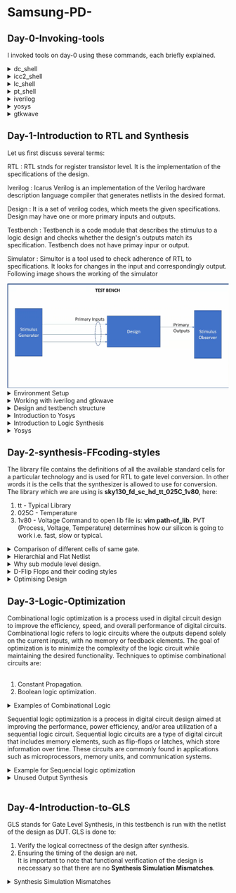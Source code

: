 # Samsung-PD-
## Day-0-Invoking-tools

I invoked tools on day-0 using these commands, each briefly explained.

	
 <details>
 <summary>dc_shell </summary>
Design Compiler is the command line interface of Synopsys synthesis tool and is invoked by either typing dc_shell in a UNIX shell. The dc_shell is the original format that is based on Synopsys's own language while dc_shell-t uses the standard Tcl language.
Below is the screenshot showing sucessful launch of dc_shell:

<img width="1085" alt="[icc2_shell" src="https://github.com/mynkv/Samsung-PD-/blob/3e1d8985e957a169015f340f7cc1de32cf8976d5/Samsung_PD_%23day0/dc_shell.png">
</details>

 <details>
 <summary>icc2_shell </summary>
IC Compiler II is a complete netlist-to-GDSII implementation system that includes early design exploration and prototyping, detailed design planning, block implementation, chip assembly and sign-off driven design closure. I invoked icc2_shell using the following command: icc2_shell
Below is the screenshot showing sucessful launch of icc2_shell:

<img width="1085" alt="[icc2_shell" src="https://github.com/mynkv/Samsung-PD-/blob/62d7ee871bd844bd10a8d7179474934facc356a3/Samsung_PD_%23day0/icc2_shell.png">
</details>

 <details>
 <summary>lc_shell </summary>
The Library Compiler tool from Synopsys captures ASIC libraries and translates them into Synopsys internal database format for physical synthesis or into VHDL format for simulation. I invoked lc_shell using the following command: lc_shell
Below is the screenshot showing sucessful launch of lc_shell:

<img width="1085" alt="[icc2_shell" src="https://github.com/mynkv/Samsung-PD-/blob/62d7ee871bd844bd10a8d7179474934facc356a3/Samsung_PD_%23day0/lc_shell.png">
</details>

 <details>
 <summary>pt_shell </summary>
Synopsys' PrimeTime static timing analysis tool provides a single, golden, trusted signoff solution for timing, signal integrity, power and variation-aware analysis. I invoked pt_shell using the following commands: pt_shell
Below is the screenshot showing sucessful launch of pt_shell:

<img width="1085" alt="[icc2_shell" src="https://github.com/mynkv/Samsung-PD-/blob/62d7ee871bd844bd10a8d7179474934facc356a3/Samsung_PD_%23day0/pt_shell.png">
</details>

 <details>
 <summary>iverilog</summary>
Icarus Verilog is an implementation of the Verilog hardware description language compiler that generates netlists in the desired format. I invoked iverilog using the following commands: iverilog
Below is the screenshot showing sucessful launch of iverilog:

<img width="1085" alt="[icc2_shell" src="https://github.com/mynkv/Samsung-PD-/blob/f2f500b02358a0ffd22f6ab4a733df28374119b0/iverilog.PNG">
</details>

 <details>
 <summary>yosys </summary>
Yosys is a framework for RTL synthesis and more. I invoked yosys using the following commands: yosys
Below is the screenshot showing sucessful launch of yosys:

<img width="1085" alt="[icc2_shell" src="https://github.com/mynkv/Samsung-PD-/blob/f2f500b02358a0ffd22f6ab4a733df28374119b0/yosys.PNG">
</details>

 <details>
 <summary>gtkwave </summary>

  
GTKWave is the best free wave viewer and is the recommended viewer by Icarus Verilog simulation tool. The GTKWave software is used as a simulation tool to verify the Verilog design code through a testbench. I invoked gtkwave using the following commands: gtkwave
Below is the screenshot showing sucessful launch of gtkwave:

<img width="1085" alt="[icc2_shell" src="https://github.com/mynkv/Samsung-PD-/blob/3dc72d18e69a8d032ac187e060f722427e034ef3/Samsung_PD_%23day0/gtkave.PNG">
</details>


## Day-1-Introduction to RTL and Synthesis

Let us first discuss several terms:

RTL : RTL stnds for register transistor level. It is the implementation of the specifications of the design.

Iverilog : Icarus Verilog is an implementation of the Verilog hardware description language compiler that generates netlists in the desired format.

Design : It is a set of verilog codes, which meets the given specifications. Design may have one or more primary inputs and outputs.

Testbench : Testbench is a code module that describes the stimulus to a logic design and checks whether the design's outputs match its specification. Testbench does not have primay inpur or output.

Simulator : Simultor is a tool used to check adherence of RTL to specifications. It looks for changes in the input and correspondingly output. Following image shows the working of the simulator

<img width="1085" alt="[icc2_shell" src="https://github.com/mynkv/Samsung-PD-/blob/6ede0c2a3604a48c1a2c22a82f43d898a15e064f/simulator.png">

 <details>
 <summary>Environment Setup</summary>

Environment Setup includes tool flow setup and file setup. For setting up the environment import the library files and verilog files into your directory from github. Command to do so is : **git clone link.git**. Below screenshot shows the cloning of directories from github, and the files inside the directories. Command to view files inside directories is : **ls**. <br>

<img width="1085" alt="[icc2_shell" src="https://github.com/mynkv/Samsung-PD-/blob/3e0dc7fffa135b027e14a3d91350622731803ce3/Cloning%20git.PNG">

In the image above we can see the files inside the directories "vsdflow" and "sky130RTLDesignANDSynthesisWorkshop".
</details>

 <details>
 <summary>Working with iverilog and gtkwave</summary>

Inside the folder verilog_files in the directory "sky130RTLDesignANDSynthesisWorkshop" we have all the verilog design files as well as testbenches. To lload these files into the iverilog, first change directory to verilog_files and to load files use command : **iverilog design.v tb_xyz.v**. Below image shows the all the files inside verilog_files, verilog_model.<br>
<img width="1085" alt="[icc2_shell" src="https://github.com/mynkv/Samsung-PD-/blob/3e0dc7fffa135b027e14a3d91350622731803ce3/files%20under%20diff%20directories.PNG">

After **iverilog design.v tb_xyz.v** command a.out executable file is created which is used to dump the output into the vcd file. Now execute a.out by command : **./a.out**, after this a vcd file is created. Open the vcd file in gtkwave by using the following command : gtkwave **name.vcd**. Below image shows the execution for good_mux design file and its testbench.<br>

<img width="1085" alt="[icc2_shell" src="https://github.com/mynkv/Samsung-PD-/blob/f41ffd6297d24485a22ffe519de2e79ea50f5915/verilog.PNG">

Gtkwave output for the good_mux vcd file is shown below.<br>

<img width="1085" alt="[icc2_shell" src="https://github.com/mynkv/Samsung-PD-/blob/f41ffd6297d24485a22ffe519de2e79ea50f5915/gtkwave.PNG">

</details>

 <details>
 <summary>Design and testbench structure</summary>

To view the design or testbench file use command : vim file_mane.v. Below figures shows the design files for good_mux and its testbench.<br>
<img width="1085" alt="[icc2_shell" src="https://github.com/mynkv/Samsung-PD-/blob/9b4f3b27cd43f1ee50d3190ece7e0a372cd85db5/mux_design.png">
<img width="1085" alt="[icc2_shell" src="https://github.com/mynkv/Samsung-PD-/blob/9b4f3b27cd43f1ee50d3190ece7e0a372cd85db5/tb_mux.png">

</details>

 <details>
 <summary>Introduction to Yosys</summary>

Yosys is the synthesizer used to convert the RTL into the netlist. Netlist is the representation of the design in the form of the cells from library. Below figure shows the flow for the yosys synthesizer.<br>
<img width="1085" alt="[icc2_shell" src="https://github.com/mynkv/Samsung-PD-/blob/2b0dee97319264489ff2f5620d28c60efd2e4964/yosys_Setup.PNG">

 To verify the synthesis same testbench is given along with the netlist to observe the funtionality of the design.<br>
<img width="1085" alt="[icc2_shell" src="https://github.com/mynkv/Samsung-PD-/blob/2b0dee97319264489ff2f5620d28c60efd2e4964/verifysynthesis.PNG">

</details>

<details>
 <summary>Introduction to Logic Synthesis</summary>

Synthesis is the  conversion of RTL to netlist using library file. Below figure shows the synthesis flow. 
<img width="500" alt="[icc2_shell" src="https://github.com/mynkv/Samsung-PD-/blob/22d9c52faace141b21dc7da24cc196928b6c52a3/Synthesisflow.PNG">

<img width="1000" alt="[icc2_shell" src="https://github.com/mynkv/Samsung-PD-/blob/6c884dc9a3a35e04a740aa1ad498671849b18a3a/synthesizer%20_illustration.PNG">
The . lib (library) file contains important information about the electrical behavior of the standard cells used in the IC design. It includes data such as cell timing models, power characteristics, voltage thresholds, and other parameters necessary for accurate timing analysis. 
In the library we have fast cells to meet the setup time constraing and slow cells to meet up the hold time constraint.

 
</details>

<details>
 <summary>Yosys</summary>
	
Steps in the yosys are as follows :
	
1. Yosys is the synthesizer we are using. Command to invoke yosys is : **yosys**.<br>
2. Inside yosys, first we need to read the library file. Command to read the library file is : **read_liberty -lib ../path_where_library_is**.<br>
3. Now read the verilog file by using the command : **read_verilog file_name.v**.<br>
4. After this we need to specify the module for synthesis by using command : **synth -top file_name**.<br>
5. Now we move on to generating the netlist. Command to generate the netlist is : **abc -liberty ../path**. Path we specifies is the library path for the library which we want to use. This also gives the report about the design such as number of i/p and o/p ext. Below image shows the report for the design good_mux.<br>
<img width="400" alt="[icc2_shell" src="https://github.com/mynkv/Samsung-PD-/blob/95aaab7969f9daedac9753f19158df9484d434e0/info_design.PNG"><br>
6. To see the graphical representation of the design, we give command : **show**. Below figure shows the graphical representation of good_mux.<br>
<img width="800" alt="[icc2_shell" src="https://github.com/mynkv/Samsung-PD-/blob/0916fd2212262c81d86e6af8d7ec4a9186f6b9d6/design_graphical.PNG">.<br>
7. To write the netlist we give command : **write_verilog filename_netlist.v**.<br>
8. Now to see the generated netlist we use command : **!vim filename_netlist.v**. Below figure shows the generated netlist for a latch.<br>
<img width="400" alt="[icc2_shell" src="https://github.com/mynkv/Samsung-PD-/blob/0916fd2212262c81d86e6af8d7ec4a9186f6b9d6/netlist.jpeg">.<br>


 
</details>

## Day-2-synthesis-FFcoding-styles

The library file contains the definitions of all the available standard cells for a particular technology and is used for RTL to gate level conversion. In other words it is the cells that the synthesizer is allowed to use for conversion. The library which we are using is **sky130_fd_sc_hd_tt_025C_1v80**, here: <br>
1. tt - Typical Library
2. 025C - Temperature
3. 1v80 - Voltage
Command to open lib file is: **vim path-of_lib**. PVT (Process, Voltage, Temperature) determines how our silicon is going to work i.e. fast, slow or typical.
 
<details>
 <summary>Comparison of different cells of same gate.</summary><br>
The provided image illustrates a comparison between 3 different configurations of 2-input AND gates. It's evident that when the gate's physical size is enlarged, its performance improves; however, this enhancement comes at the expense of increased production costs. Consequently, a comprehensive design library encompasses a spectrum of cell types, spanning from high-speed to slower variants. Invariably, there exists a delicate balance between the occupied area and the operational efficiency of these cells.<br><br>


<img width="1085" alt="[icc2_shell" src="https://github.com/mynkv/Samsung-PD-/blob/a8d3ae0ddc0f504590c562c1a09af0d4b3f336cf/Samsung_PD_%23day0/1_cell_comparison.png"><br><br>
To check the functionality of a cell we can loof for its verilog code by command: **:sp ../my_lib/verilog_model/cell_name.behavioral.v**
</details>

<details>
 <summary>Hierarchial and Flat Netlist</summary><br>
**Hirarchial Netlist** <br>
A hierarchical level netlist refers to a structured representation of a digital circuit's connectivity and components, organized in a hierarchical manner. In this approach, the circuit is broken down into smaller functional blocks, which are then represented as modules or subcircuits. Each module encapsulates its internal logic and connectivity, which is connected to other modules through defined input and output ports.<br>
In a hierarchical level netlist, each module has its own associated netlist, which details the interconnections of its internal components. The top-level netlist connects the various modules and their respective input and output ports. <br>
Let us consider a design with 2 modules, deatils of those two modules is as shown in fig below.<br><br>
<img width="1085" alt="[icc2_shell" src="https://github.com/mynkv/Samsung-PD-/blob/268e117f68eff72b7fc2649fcad4b7e756aada1d/2_multipleodules.png">

Regarding the design comprised of two modules, the images below depict both its visual representation in graphical form and its netlist structured in a hierarchical manner.<br><br>														
	<img width="1085" alt="[icc2_shell" src="https://github.com/mynkv/Samsung-PD-/blob/268e117f68eff72b7fc2649fcad4b7e756aada1d/Samsung_PD_%23day0/3_gui_multiple_module.PNG">					<img width="600" alt="[icc2_shell" src="https://github.com/mynkv/Samsung-PD-/blob/268e117f68eff72b7fc2649fcad4b7e756aada1d/Samsung_PD_%23day0/3_netlist_hier.PNG"><br><br>

 
**Flatten Netlist**<br>
A flattened netlist refers to a representation of a digital circuit where all hierarchical levels have been removed, and the entire design is presented as a single, monolithic netlist. In contrast to a hierarchical netlist, which maintains the modular structure of a design, a flattened netlist combines all modules and subcircuits into a single interconnected network of gates, flip-flops, and other components.
For the above design of two modules, the images below depict both its visual representation in graphical form and its netlist structured in a flattened manner..<br><br>

<img width="1085" alt="[icc2_shell" src="https://github.com/mynkv/Samsung-PD-/blob/268e117f68eff72b7fc2649fcad4b7e756aada1d/Samsung_PD_%23day0/3_gui_flat.PNG">					               <img width="600" alt="[icc2_shell" src="https://github.com/mynkv/Samsung-PD-/blob/268e117f68eff72b7fc2649fcad4b7e756aada1d/Samsung_PD_%23day0/3_netlist_flat1.PNG">
<img width="600" alt="[icc2_shell" src="https://github.com/mynkv/Samsung-PD-/blob/268e117f68eff72b7fc2649fcad4b7e756aada1d/Samsung_PD_%23day0/3_netlist_flat2.PNG"><br><br>


</details>

<details>
 <summary>Why sub module level design.</summary><br>

Hierarchical netlists are preferred over flattened netlists due to several advantages they offer in managing the complexity of modern digital circuit designs:<br><br>

1. Modularity and Abstraction: Hierarchical netlists allow the design to be organized into separate functional modules. Each module encapsulates a specific functionality, leading to a clearer understanding of the overall system. This modularity enables abstraction, where engineers can work on individual modules without being overwhelmed by the entire design.<br><br>

2. Ease of Design and Collaboration: Hierarchical netlists promote efficient teamwork. Engineers can work concurrently on different modules without conflicting with each other's work. This separation also enables the reuse of well-tested modules in various projects, saving time and effort.<br><br>

3. Simpler Debugging and Verification: When a problem arises, hierarchical netlists allow engineers to isolate and debug issues within specific modules. This targeted approach simplifies the debugging process, as opposed to searching through a single flattened netlist for errors.<br><br>

4. Performance Optimization: Synthesis tools can more effectively optimize hierarchical netlists, as they have a clearer understanding of module boundaries. This can result in improved performance, area utilization, and power efficiency.<br><br>

5. Simulation Efficiency: Hierarchical netlists allow for efficient simulation by focusing simulations on specific modules instead of the entire design. This speeds up verification and reduces simulation complexity.<br><br>

6. Maintainability and Scalability: As designs evolve and scale, maintaining a hierarchical structure remains manageable. Adding new modules or modifying existing ones is easier, and the overall design remains comprehensible.<br><br>

To see the netlist or the gui of a submodule in the design, command for synthesis is: **synth -top module_name**. Below image shows the graphical illustration of the sub module1. <br>

<img width="1085" alt="[icc2_shell" src="https://github.com/mynkv/Samsung-PD-/blob/887a9469e03cc4cd92f3b6cf902c2179de9a498e/Samsung_PD_%23day0/3_sub_module.PNG"><br><br>


</details>

<details>
 <summary>D-Flip Flops and their coding styles</summary><br>

A flip-flop is a fundamental digital electronic circuit component used to store binary information. It serves as a basic building block for memory elements and sequential logic circuits in digital systems. Flip-flops are designed to retain their state until a specific signal triggers a change, making them crucial for storing data and creating time-dependent operations in digital circuits.<br>
Glitches can emerge due to the presence of combinational circuits within a design. To mitigate the propagation of these glitches into subsequent combinational circuits, a strategic approach involves introducing flip-flops between the initial combinational circuit and its output. Various coding styles for the flops are discussed below.<br><br>

command to specify library in case of D-FF: **dfflibmap -liberty library_path**.<br><br>
<details>
 <summary>Asynchronous Set</summary><br>

An asynchronous set in a flip-flop allows you to directly set the output of the flip-flop to a specific state regardless of the clock signal. When the asynchronous set input is activated, typically by asserting a specific signal (e.g., pulling it high), the flip-flop's output will immediately transition to the set state, regardless of the clock cycle. This feature can be useful in certain scenarios where you need to ensure a particular starting state for the flip-flop, regardless of the clock timing.<br><br>

Coding of DFF with Asynchronous Set:<br>
<img width="1085" alt="[icc2_shell" src="https://github.com/mynkv/Samsung-PD-/blob/887a9469e03cc4cd92f3b6cf902c2179de9a498e/Samsung_PD_%23day0/4_asyn_set.PNG"><br>

Graphical representation of DFF with Asynchronous set:<br>
<img width="1085" alt="[icc2_shell" src="https://github.com/mynkv/Samsung-PD-/blob/887a9469e03cc4cd92f3b6cf902c2179de9a498e/Samsung_PD_%23day0/6-gui_asyn_set.PNG"><br>

GTKWAve output of DFF with Asynchronous Set:
<img width="1085" alt="[icc2_shell" src="https://github.com/mynkv/Samsung-PD-/blob/887a9469e03cc4cd92f3b6cf902c2179de9a498e/Samsung_PD_%23day0/5_gtk_asyn.PNG"><br>

	
</details>

<details>
 <summary>Synchronous reset</summary><br>

Synchronous reset enables controlled and synchronized resetting of the circuit's state based on the clock signal. Unlike asynchronous reset, where the reset signal can affect the circuit output at any time, synchronous reset ensures that the reset operation occurs only at a specific clock edge. In synchronous reset, a dedicated reset signal is provided to the flip-flop or sequential circuit. However, this reset signal is synchronized with the clock signal. The circuit's state is only changed to the reset state when the clock signal transitions (either rising edge or falling edge), ensuring that the reset operation happens predictably within the clock cycle.<br><br>

Coding of DFF with Synchronous reset:<br>
<img width="1085" alt="[icc2_shell" src="https://github.com/mynkv/Samsung-PD-/blob/887a9469e03cc4cd92f3b6cf902c2179de9a498e/Samsung_PD_%23day0/4_dff_sync.PNG"><br>

Graphical representation of DFF with Synchronous reset:<br>
<img width="1085" alt="[icc2_shell" src="https://github.com/mynkv/Samsung-PD-/blob/887a9469e03cc4cd92f3b6cf902c2179de9a498e/Samsung_PD_%23day0/6_gui_sync.PNG"><br>

GTKWAve output of DFF with Synchronous reset:
<img width="1085" alt="[icc2_shell" src="https://github.com/mynkv/Samsung-PD-/blob/887a9469e03cc4cd92f3b6cf902c2179de9a498e/Samsung_PD_%23day0/5_gtk_syn.PNG"><br>

	
</details>

<details>
 <summary>Asynchronous reset and Synchronous reset</summary><br>

Asynchronous reset and Synchronous reset flip flop combines the functionality of the both. <br><br>

Coding of DFF with Asynchronous reset and Synchronous reset:<br>
<img width="1085" alt="[icc2_shell" src="https://github.com/mynkv/Samsung-PD-/blob/887a9469e03cc4cd92f3b6cf902c2179de9a498e/Samsung_PD_%23day0/4_dff_asyn_syn.PNG"><br>

Graphical representation of DFF with Asynchronous reset and Synchronous reset:<br>
<img width="1085" alt="[icc2_shell" src="https://github.com/mynkv/Samsung-PD-/blob/887a9469e03cc4cd92f3b6cf902c2179de9a498e/Samsung_PD_%23day0/6_gui_syn_asyn.PNG"><br>

GTKWAve output of DFF with Asynchronous reset and Synchronous reset:
<img width="1085" alt="[icc2_shell" src="https://github.com/mynkv/Samsung-PD-/blob/887a9469e03cc4cd92f3b6cf902c2179de9a498e/Samsung_PD_%23day0/5_gtk_syn_asyn.PNG"><br>

	
</details>


</details>

<details>
 <summary>Optimising Design</summary><br>

1. Multiplication by 2: Shift the binary number 1 bit left, and pu "0" at the LSB.<br>
   Below image shows thegraphical representation of multiplier by 2:<br>
   <img width="600" alt="[icc2_shell" src="https://github.com/mynkv/Samsung-PD-/blob/0f1af4e8178810f113fef96c397925b1e0c2a421/Screenshot_2023-08-23_11-06-53.png"><br>
   Netlist for multiplier by 2: <br>
    <img width="600" alt="[icc2_shell" src="https://github.com/mynkv/Samsung-PD-/blob/0f1af4e8178810f113fef96c397925b1e0c2a421/milt_2_net.png"><br>
3. Multiplication by 4: Shift the binary number 2 bit left, and pu "0" at the LSB and 'LSB + 1'.

<details>
 <summary>Special Case</summary><br>
 Let us consider a 3 bit number a = {a[2], a[1], a[0]}.<br>
 Suppose we need to find 9a. <br>
 so, 9a = 8a + a ;<br>
 9a = {a[2], a[1], a[0], a[2], a[1], a[0]}<br>

 Below image shows thegraphical representation of multiplier by 9:<br>
   <img width="600" alt="[icc2_shell" src="https://github.com/mynkv/Samsung-PD-/blob/0f1af4e8178810f113fef96c397925b1e0c2a421/gui_mult_8.png"><br>
   Netlist for multiplier by 9: <br>
    <img width="600" alt="[icc2_shell" src="https://github.com/mynkv/Samsung-PD-/blob/0f1af4e8178810f113fef96c397925b1e0c2a421/mult_8_net.png"><br>

 So for this kind of assignment there is no cell generated. Hence the need of multiplier is eliminated.<br>


	
</details>
	
</details>


## Day-3-Logic-Optimization

Combinational logic optimization is a process used in digital circuit design to improve the efficiency, speed, and overall performance of digital circuits. Combinational logic refers to logic circuits where the outputs depend solely on the current inputs, with no memory or feedback elements. The goal of optimization is to minimize the complexity of the logic circuit while maintaining the desired functionality. Techniques to optimise combinational circuits are: <br><br>
1. Constant Propagation.
2. Boolean logic optimization.

<details>
<summary>Examples of Combinational Logic</summary>
	
<details>
<summary>Example for constant propagation</summary><br>
	
 Let us consider an exression: Y = (A.B + C)<br>
 
 The expected synthesis of the above function is as shown in figure below:<br><br>
 <img width="600" alt="[icc2_shell" src="https://github.com/mynkv/Samsung-PD-/blob/d4a3c4782955af7ffb46adf1012a771ad6566dbd/Day3/IMG_4607.jpeg"><br>

 
In the original expression one AND gate and one NOR gate is used.<br>
 If A is grounded in the above expression then: Y = C'<br>
 	Now only one NOT gate is used.<br>
  
  After optimisation we get only a NOT gate as shown below:<br><br>
<img width="600" alt="[icc2_shell" src="https://github.com/mynkv/Samsung-PD-/blob/d4a3c4782955af7ffb46adf1012a771ad6566dbd/Day3/IMG_4608.jpeg"><br>
  
So, both area and speed of operation is improved.<br>
 	
</details>

<details>
<summary> Example for Boolean logic optimization </summary> <br>
	
 Let us consider an exression: Y = a ? (b ? c:(c ? a:0)):(!c) <br>

 The expected synthesis of the above function is as shown in figure below:<br><br>
 <img width="600" alt="[icc2_shell" src="https://github.com/mynkv/Samsung-PD-/blob/d4a3c4782955af7ffb46adf1012a771ad6566dbd/Day3/IMG_4609.jpeg"><br>
 
Y = a'c' + a.(b'ac + bc) <br>
  = a'c' + ab'c + abc <br>
  = a'c' + ac <br>
  = a ex_nor b

The optimised design will only contain a ex-nor gate, instead og 3 mux.
 	
</details>

<details>
<summary> Examples in yosys </summary> <br>

 <details>
<summary> Example 1 </summary> <br>
Consider the verilog model as shown in fig below: <br>
<img width="600" alt="[icc2_shell" src="https://github.com/mynkv/Samsung-PD-/blob/41c7129ae2201155a42693cb74310202ad028e34/1_optcheck_verilog.png"><br>	<br>

The expected synthesis of the above verilog model is as shown in figure below:<br><br>
 <img width="600" alt="[icc2_shell" src="https://github.com/mynkv/Samsung-PD-/blob/d4a3c4782955af7ffb46adf1012a771ad6566dbd/Day3/IMG_4603.jpeg"><br>
 

Here :<br>	 
	 y = a ? b:0  <br>
	   = a.b + a.0 <br>
	   = a.b <br><br>
The optimised design is as shown below:<br><br>
<img width="600" alt="[icc2_shell" src="https://github.com/mynkv/Samsung-PD-/blob/41c7129ae2201155a42693cb74310202ad028e34/1_optcheck_gui.png"><br>	
Netlist of above example:<br><br>
<img width="300" alt="[icc2_shell" src="https://github.com/mynkv/Samsung-PD-/blob/41c7129ae2201155a42693cb74310202ad028e34/1_optcheck_net.png"><br>	
</details>

<details>
<summary> Example 2 </summary> <br>
Consider the verilog model as shown in fig below: <br>
<img width="600" alt="[icc2_shell" src="https://github.com/mynkv/Samsung-PD-/blob/41c7129ae2201155a42693cb74310202ad028e34/2_optcheck_verilog.png"><br>	<br>

The expected synthesis of the above verilog model is as shown in figure below:<br><br>
<img width="600" alt="[icc2_shell" src="https://github.com/mynkv/Samsung-PD-/blob/d4a3c4782955af7ffb46adf1012a771ad6566dbd/Day3/IMG_4605.jpeg"><br>
 
Here :<br>	 
	y = a ? 1:b  <br>
	   = a + a'.b <br>
	   = a + b <br><br>
The optimised design is as shown below:<br><br>
<img width="600" alt="[icc2_shell" src="https://github.com/mynkv/Samsung-PD-/blob/41c7129ae2201155a42693cb74310202ad028e34/2_optcheck_gui.png"><br>	
Netlist of above example:<br><br>
<img width="300" alt="[icc2_shell" src="https://github.com/mynkv/Samsung-PD-/blob/41c7129ae2201155a42693cb74310202ad028e34/2_optcheck_net.png"><br>	
</details>

<details>
<summary> Example 3 </summary> <br>
Consider the verilog model as shown in fig below: <br>
<img width="600" alt="[icc2_shell" src="https://github.com/mynkv/Samsung-PD-/blob/41c7129ae2201155a42693cb74310202ad028e34/3_optcheck_verilog.png"><br>	<br>


The expected synthesis of the above verilog model is as shown in figure below:<br><br>
<img width="600" alt="[icc2_shell" src="https://github.com/mynkv/Samsung-PD-/blob/d4a3c4782955af7ffb46adf1012a771ad6566dbd/Day3/IMG_4604.jpeg"><br>
 
Here :<br>	 
	y = a ? (c ? b:0):0  <br>
	   = a ( cb + c'.0) <br>
	   = abc <br><br>
The optimised design is as shown below:<br><br>
<img width="600" alt="[icc2_shell" src="https://github.com/mynkv/Samsung-PD-/blob/2b34bd0cc1c7ed9ed79b89bc028505ab0607466b/3_optcheck_gui.png"><br>	
Netlist of above example:<br><br>
<img width="300" alt="[icc2_shell" src="https://github.com/mynkv/Samsung-PD-/blob/2b34bd0cc1c7ed9ed79b89bc028505ab0607466b/3_optcheck_net.png"><br>	
</details>

<details>
<summary> Example 4 </summary> <br>
Consider the verilog model as shown in fig below: <br>
<img width="600" alt="[icc2_shell" src="https://github.com/mynkv/Samsung-PD-/blob/2b34bd0cc1c7ed9ed79b89bc028505ab0607466b/4__optcheck_verilog.png"><br><br>

The expected synthesis of the above verilog model is as shown in figure below:<br><br>
<img width="600" alt="[icc2_shell" src="https://github.com/mynkv/Samsung-PD-/blob/d4a3c4782955af7ffb46adf1012a771ad6566dbd/Day3/IMG_4606.jpeg"><br>
 
Here :<br>	 
	y = a ? (c ? b:0):0  <br>
	   = a ( bac + b'c ) + a'c' <br>
	   = abc + ab'c + a'c' <br>
	   = a ex-nor b <br><br>
The optimised design is as shown below:<br><br>
<img width="600" alt="[icc2_shell" src="https://github.com/mynkv/Samsung-PD-/blob/2b34bd0cc1c7ed9ed79b89bc028505ab0607466b/4_optcheck_gui.png"><br>	
Netlist of above example:<br><br>
<img width="300" alt="[icc2_shell" src="https://github.com/mynkv/Samsung-PD-/blob/2b34bd0cc1c7ed9ed79b89bc028505ab0607466b/4_optcheck_net.png"><br>	
</details>

<details>
<summary> Example 5 </summary> <br>
Consider the verilog model with multiple modules as shown in fig below: <br>
<img width="600" alt="[icc2_shell" src="https://github.com/mynkv/Samsung-PD-/blob/c4e84c53077bffe1725de7dcff66086bccc9cb8c/5_multi_opt1.png"><br>	<br>
In the code above, submodule1 is called 1 time and submodule2 is called 2 time, i.e. 1 AND gate and 2 OR gates, but this that does not happen beacause one of the input is zero to U2 and one input is 1 in U1.
Graphical reperesentation of above example:<br><br>
<img width="600" alt="[icc2_shell" src="https://github.com/mynkv/Samsung-PD-/blob/c4e84c53077bffe1725de7dcff66086bccc9cb8c/5_multi_opt1_gui.png"><br>	
Netlist of above example:<br><br>
<img width="300" alt="[icc2_shell" src="https://github.com/mynkv/Samsung-PD-/blob/c4e84c53077bffe1725de7dcff66086bccc9cb8c/5_multi_opt1_net.png"><br>	
</details>

<details>
<summary> Example 6 </summary> <br>
Consider the verilog model with multiple modules as shown in fig below: <br>
<img width="600" alt="[icc2_shell" src="https://github.com/mynkv/Samsung-PD-/blob/c4e84c53077bffe1725de7dcff66086bccc9cb8c/6_multi_opt2.png"><br>	<br>
In the code above, submodule is called 4 times, i.e. AND gate is called 4 timess, but this that does not happen beacause one of the input is zero.
Graphical reperesentation of above example:<br><br>
Graphical reperesentation of above example:<br><br>
<img width="600" alt="[icc2_shell" src="https://github.com/mynkv/Samsung-PD-/blob/c4e84c53077bffe1725de7dcff66086bccc9cb8c/5_multi_opt1_gui.png"><br>	
Netlist of above example:<br><br>
<img width="300" alt="[icc2_shell" src="https://github.com/mynkv/Samsung-PD-/blob/c4e84c53077bffe1725de7dcff66086bccc9cb8c/5_multi_opt1_net.png"><br>	
</details>

 	
</details>



</details>

Sequential logic optimization is a process in digital circuit design aimed at improving the performance, power efficiency, and/or area utilization of a sequential logic circuit. Sequential logic circuits are a type of digital circuit that includes memory elements, such as flip-flops or latches, which store information over time. These circuits are commonly found in applications such as microprocessors, memory units, and communication systems.


<details>
<summary>Example for Sequencial logic optimization </summary> <br>

 
<details>
<summary> Example 1 </summary> <br>
Consider the verilog model as shown in fig below: <br>
<img width="600" alt="[icc2_shell" src="https://github.com/mynkv/Samsung-PD-/blob/c4e84c53077bffe1725de7dcff66086bccc9cb8c/7_dff_c1_verilog.png"><br>	<br>
GtkWave simulation of above example:<br><br>
<img width="1200" alt="[icc2_shell" src="https://github.com/mynkv/Samsung-PD-/blob/c4e84c53077bffe1725de7dcff66086bccc9cb8c/7_dff_c1_gtk.png"><br>	
Graphical reperesentation of above example:<br><br>
<img width="800" alt="[icc2_shell" src="https://github.com/mynkv/Samsung-PD-/blob/c4e84c53077bffe1725de7dcff66086bccc9cb8c/7_dff_con1_gui.PNG"><br>	
</details>

<details>
<summary> Example 2 </summary> <br>

Consider the following verilog code: <br><br>
always@ (posedge clk, posedge rst)<br>
begin<br>
if(rst)<br>
q <= 1;<br>
else <br>
q <= 1;<br>
end<br><br>
GtkWave simulation of above example:<br><br>
<img width="1000" alt="[icc2_shell" src="https://github.com/mynkv/Samsung-PD-/blob/c4e84c53077bffe1725de7dcff66086bccc9cb8c/7_dff_con2_gtk.PNG"><br>
Stats for the given module are as shown:<br><br>
<img width="600" alt="[icc2_shell" src="https://github.com/mynkv/Samsung-PD-/blob/c4e84c53077bffe1725de7dcff66086bccc9cb8c/7_dff_con2_stat.PNG"><br>	
Graphical reperesentation of above example:<br><br>
<img width="800" alt="[icc2_shell" src="https://github.com/mynkv/Samsung-PD-/blob/c4e84c53077bffe1725de7dcff66086bccc9cb8c/7_dff_con2_gui.PNG"><br>	
</details>

<details>
<summary> Example 3 </summary> <br>
Consider the verilog model as shown in fig below: <br>
<img width="600" alt="[icc2_shell" src="https://github.com/mynkv/Samsung-PD-/blob/c4e84c53077bffe1725de7dcff66086bccc9cb8c/7_dff_con3_verilog.PNG"><br>	<br>
GtkWave simulation of above example:<br><br>
<img width="1200" alt="[icc2_shell" src="https://github.com/mynkv/Samsung-PD-/blob/c4e84c53077bffe1725de7dcff66086bccc9cb8c/7_dff_con3_gtk.PNG"><br>	
Graphical reperesentation of above example:<br><br>
<img width="600" alt="[icc2_shell" src="https://github.com/mynkv/Samsung-PD-/blob/c4e84c53077bffe1725de7dcff66086bccc9cb8c/7_dff_con3_gui.PNG"><br>	
</details>

<details>
<summary> Example 4 </summary> <br>

Consider the following verilog code as shown in fig below: <br><br>
<img width="400" alt="[icc2_shell" src="https://github.com/mynkv/Samsung-PD-/blob/c4e84c53077bffe1725de7dcff66086bccc9cb8c/7_dff_con4_verilog.PNG"><br>
GtkWave simulation of above example:<br><br>
<img width="1200" alt="[icc2_shell" src="https://github.com/mynkv/Samsung-PD-/blob/c4e84c53077bffe1725de7dcff66086bccc9cb8c/7_dff_con4_gtk.PNG"><br>
Stats for the given module are as shown:<br><br>
<img width="400" alt="[icc2_shell" src="https://github.com/mynkv/Samsung-PD-/blob/c4e84c53077bffe1725de7dcff66086bccc9cb8c/7_dff_con4_stat.PNG"><br>	
Graphical reperesentation of above example:<br><br>
<img width="400" alt="[icc2_shell" src="https://github.com/mynkv/Samsung-PD-/blob/c4e84c53077bffe1725de7dcff66086bccc9cb8c/7_dff_con4_gui.PNG"><br>	
</details>

<details>
<summary> Example 5 </summary> <br>

Consider the following verilog code as shown in fig below: <br><br>
<img width="400" alt="[icc2_shell" src="https://github.com/mynkv/Samsung-PD-/blob/3498f21ae064587ef6ee7d0770db7d0880ccbd0a/7_dff_con5_verilog.PNG"><br>
GtkWave simulation of above example:<br><br>
<img width="1200" alt="[icc2_shell" src="https://github.com/mynkv/Samsung-PD-/blob/3498f21ae064587ef6ee7d0770db7d0880ccbd0a/7_dff_con5_gtk.PNG"><br>
Graphical reperesentation of above example:<br><br>
<img width="800" alt="[icc2_shell" src="https://github.com/mynkv/Samsung-PD-/blob/3498f21ae064587ef6ee7d0770db7d0880ccbd0a/7_dff_con5_gui.PNG"><br>	
</details><br>	
</details>


</details>

<details>
<summary>Unused Output Synthesis </summary> <br>

Consider the following counter example as shown in fig below: <br><br>
<img width="400" alt="[icc2_shell" src="https://github.com/mynkv/Samsung-PD-/blob/3498f21ae064587ef6ee7d0770db7d0880ccbd0a/8_counter1_verilog.PNG"><br>
Here we can clearly see that only th emsb of the counter is used for the output, rest 2 bits are unused. Now let for a counter:<br><br>
<img width="250" alt="[icc2_shell" src="https://github.com/mynkv/Samsung-PD-/blob/77849ff7b577447e818144a1686bbe129eb72ef3/Day3/table.PNG"><br>
Here count[0] is toggling for every clock cycle so the circuit can be optimised. Stats of above example:<br><br>
<img width="400" alt="[icc2_shell" src="https://github.com/mynkv/Samsung-PD-/blob/3498f21ae064587ef6ee7d0770db7d0880ccbd0a/8_counter1_stat.PNG"><br>
Graphical reperesentation of above example:<br><br>
<img width="800" alt="[icc2_shell" src="https://github.com/mynkv/Samsung-PD-/blob/3498f21ae064587ef6ee7d0770db7d0880ccbd0a/8_count1_gui.PNG"><br>
Netlist for the counter module: <br><br>
<img width="400" alt="[icc2_shell" src="https://github.com/mynkv/Samsung-PD-/blob/3498f21ae064587ef6ee7d0770db7d0880ccbd0a/8_count1_net.PNG"><br>

</details><br>	

## Day-4-Introduction-to-GLS

GLS stands for Gate Level Synthesis, in this testbench is run with the netlist of the design as  DUT. GLS is done to:<br>
1. Verify the logical correctness of the design after synthesis.<br>
2. Ensuring the timing of the design are net.<br>
It is important to note that functional verification of the design is neccessary so that there are no **Synthesis Simulation Mismatches**.<br>

	
 <details>
 <summary>Synthesis Simulation Mismatches </summary> <br>
Why Synthesis Simulation Mismatches occur:<br><br>
1. Missing Sensitivity List.<br>
2. Blocking and Non-Blocking Assignment.<br>
3. Non standard Verilog coding.<br><br>

 <details>
 <summary>Missing Sensitivity List </summary>
Consider an example of mux coded as:<br><br>
always@(sel)<br>
begin <br>
if(sel)<br>
y=i1;<br>
else<br>
y=i0;<br>
end<br><br>

In the above code the always block is triggered only when 'sel' changes, if 'sel' remains same, i0 and i1 changes it will not reflect on the output. In this case instead of a mux, a **double edged flop will be synthesised**. To synthesize a mux correct sensitivity list will be: **always @ (*)**.
</details>

 <details>
 <summary>Synthesis and Simulation Mismatches due to Blocking and Non Blocking Assignment</summary>
Consider an example of shift register coded as:<br><br>
	 
always@(popsedge clk, posedge rst)<br>
begin <br>
if(rst)<br>
q0 = 1'b0;<br>
q1 = 1'b0;<br>
else<br>
q0 = d;<br>
q1 = q0;<br>
end <br><br>

Above code will synthesize a single flipflop as shown in the figuree below: <br><br>
<img width="400" alt="[icc2_shell" src="https://github.com/mynkv/Samsung-PD-/blob/9f38bb7643eaa2609fd3595fec3307b14e36915d/%23day4/ff_2.PNG"><br><br>

Correct code for the shift register will be:<br><br>

always@(popsedge clk, posedge rst)<br>
begin <br>
if(rst)<br>
q0 = 1'b0;<br>
q = 1'b0;<br>
else<br>
q = q0;<br>
q0 = d;<br>
end <br><br>

Above code will synthesize a single flipflop as shown in the figuree below: <br><br>
<img width="600" alt="[icc2_shell" src="https://github.com/mynkv/Samsung-PD-/blob/9f38bb7643eaa2609fd3595fec3307b14e36915d/%23day4/ff_1.PNG"><br><br>

</details>

</details>










